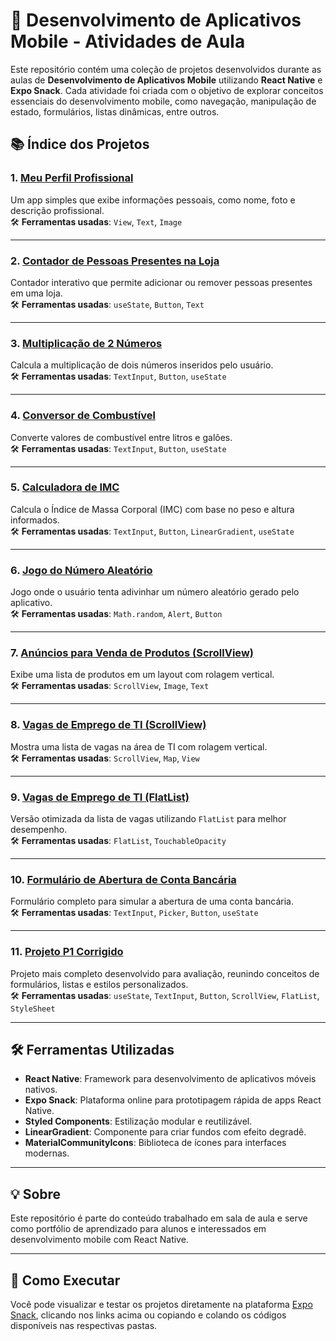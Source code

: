 # 📱 Desenvolvimento de Aplicativos Mobile - Atividades de Aula

Este repositório contém uma coleção de projetos desenvolvidos durante as aulas de **Desenvolvimento de Aplicativos Mobile** utilizando **React Native** e **Expo Snack**. Cada atividade foi criada com o objetivo de explorar conceitos essenciais do desenvolvimento mobile, como navegação, manipulação de estado, formulários, listas dinâmicas, entre outros.

## 📚 Índice dos Projetos

### 1. [Meu Perfil Profissional](https://snack.expo.dev/@tatcom23/atividade-1)
Um app simples que exibe informações pessoais, como nome, foto e descrição profissional.  
🛠️ **Ferramentas usadas**: `View`, `Text`, `Image`

---

### 2. [Contador de Pessoas Presentes na Loja](https://snack.expo.dev/@tatcom23/atividade-2)
Contador interativo que permite adicionar ou remover pessoas presentes em uma loja.  
🛠️ **Ferramentas usadas**: `useState`, `Button`, `Text`

---

### 3. [Multiplicação de 2 Números](https://snack.expo.dev/@tatcom23/atividade-3)
Calcula a multiplicação de dois números inseridos pelo usuário.  
🛠️ **Ferramentas usadas**: `TextInput`, `Button`, `useState`

---

### 4. [Conversor de Combustível](https://snack.expo.dev/@tatcom23/atividade-4)
Converte valores de combustível entre litros e galões.  
🛠️ **Ferramentas usadas**: `TextInput`, `Button`, `useState`

---

### 5. [Calculadora de IMC](https://snack.expo.dev/@tatcom23/atividade-5)
Calcula o Índice de Massa Corporal (IMC) com base no peso e altura informados.  
🛠️ **Ferramentas usadas**: `TextInput`, `Button`, `LinearGradient`, `useState`

---

### 6. [Jogo do Número Aleatório](https://snack.expo.dev/@tatcom23/atividade-6)
Jogo onde o usuário tenta adivinhar um número aleatório gerado pelo aplicativo.  
🛠️ **Ferramentas usadas**: `Math.random`, `Alert`, `Button`

---

### 7. [Anúncios para Venda de Produtos (ScrollView)](https://snack.expo.dev/@tatcom23/atividade-7)
Exibe uma lista de produtos em um layout com rolagem vertical.  
🛠️ **Ferramentas usadas**: `ScrollView`, `Image`, `Text`

---

### 8. [Vagas de Emprego de TI (ScrollView)](https://snack.expo.dev/@tatcom23/atividade-8)
Mostra uma lista de vagas na área de TI com rolagem vertical.  
🛠️ **Ferramentas usadas**: `ScrollView`, `Map`, `View`

---

### 9. [Vagas de Emprego de TI (FlatList)](https://snack.expo.dev/@tatcom23/atividade-9)
Versão otimizada da lista de vagas utilizando `FlatList` para melhor desempenho.  
🛠️ **Ferramentas usadas**: `FlatList`, `TouchableOpacity`

---

### 10. [Formulário de Abertura de Conta Bancária](https://snack.expo.dev/@tatcom23/bytebank)
Formulário completo para simular a abertura de uma conta bancária.  
🛠️ **Ferramentas usadas**: `TextInput`, `Picker`, `Button`, `useState`

---

### 11. [Projeto P1 Corrigido](https://snack.expo.dev/@tatcom23/projeto-p1-corrigido)
Projeto mais completo desenvolvido para avaliação, reunindo conceitos de formulários, listas e estilos personalizados.  
🛠️ **Ferramentas usadas**: `useState`, `TextInput`, `Button`, `ScrollView`, `FlatList`, `StyleSheet`

---

## 🛠️ Ferramentas Utilizadas

- **React Native**: Framework para desenvolvimento de aplicativos móveis nativos.
- **Expo Snack**: Plataforma online para prototipagem rápida de apps React Native.
- **Styled Components**: Estilização modular e reutilizável.
- **LinearGradient**: Componente para criar fundos com efeito degradê.
- **MaterialCommunityIcons**: Biblioteca de ícones para interfaces modernas.

---

## 💡 Sobre

Este repositório é parte do conteúdo trabalhado em sala de aula e serve como portfólio de aprendizado para alunos e interessados em desenvolvimento mobile com React Native.

---

## 🚀 Como Executar

Você pode visualizar e testar os projetos diretamente na plataforma [Expo Snack](https://snack.expo.dev/), clicando nos links acima ou copiando e colando os códigos disponíveis nas respectivas pastas.

